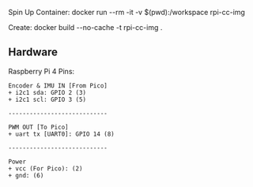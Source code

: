 
Spin Up Container: docker run --rm -it -v $(pwd):/workspace rpi-cc-img


Create: docker build --no-cache -t rpi-cc-img .

Hardware
--------

Raspberry Pi 4
Pins:

    Encoder & IMU IN [From Pico]
    + i2c1 sda: GPIO 2 (3)
    + i2c1 scl: GPIO 3 (5)

    ----------------------------

    PWM OUT [To Pico]
    + uart tx [UART0]: GPIO 14 (8)

    ----------------------------

    Power
    + vcc (For Pico): (2)
    + gnd: (6)



